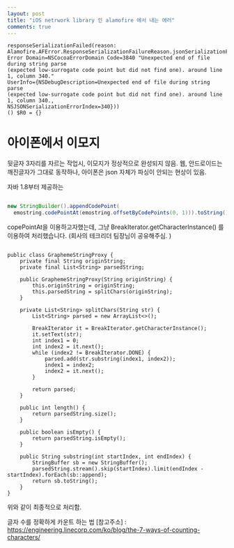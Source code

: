 ```yaml
---
layout: post
title: "iOS netrwork library 인 alamofire 에서 내는 에러"
comments: true
---
```



```
responseSerializationFailed(reason: 
Alamofire.AFError.ResponseSerializationFailureReason.jsonSerializationFailed(error: 
Error Domain=NSCocoaErrorDomain Code=3840 "Unexpected end of file during string parse 
(expected low-surrogate code point but did not find one). around line 1, column 340." 
UserInfo={NSDebugDescription=Unexpected end of file during string parse 
(expected low-surrogate code point but did not find one). around line 1, column 340., 
NSJSONSerializationErrorIndex=340}))
() $R0 = {}
```

# 아이폰에서 이모지

뒷글자 3자리를 자르는 작업시, 이모지가 정상적으로 완성되지 않음.
웹, 안드로이드는 깨진글자가 그대로 동작하나, 아이폰은 json 자체가 파싱이 안되는 현상이 있음.

자바 1.8부터 제공하는 

```java

new StringBuilder().appendCodePoint(
  emostring.codePointAt(emostring.offsetByCodePoints(0, 1))).toString()

```

copePointAt을 이용하고자했는데, 그냥
BreakIterator.getCharacterInstance() 를 이용하여 처리했습니다. 
(회사의 테크리더 팀장님이 공유해주심. )

```

public class GraphemeStringProxy {
    private final String originString;
    private final List<String> parsedString;

    public GraphemeStringProxy(String originString) {
        this.originString = originString;
        this.parsedString = splitChars(originString);
    }

    private List<String> splitChars(String str) {
        List<String> parsed = new ArrayList<>();

        BreakIterator it = BreakIterator.getCharacterInstance();
        it.setText(str);
        int index1 = 0;
        int index2 = it.next();
        while (index2 != BreakIterator.DONE) {
            parsed.add(str.substring(index1, index2));
            index1 = index2;
            index2 = it.next();
        }

        return parsed;
    }

    public int length() {
        return parsedString.size();
    }

    public boolean isEmpty() {
        return parsedString.isEmpty();
    }

    public String substring(int startIndex, int endIndex) {
        StringBuffer sb = new StringBuffer();
        parsedString.stream().skip(startIndex).limit(endIndex - startIndex).forEach(sb::append);
        return sb.toString();
    }
}

```
위와 같이 최종적으로 처리함. 

글자 수를 정확하게 카운트 하는 법
[참고주소] : https://engineering.linecorp.com/ko/blog/the-7-ways-of-counting-characters/